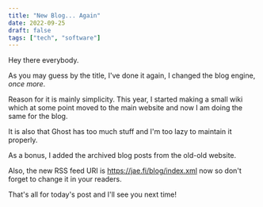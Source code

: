 ```yaml
---
title: "New Blog... Again"
date: 2022-09-25
draft: false
tags: ["tech", "software"]
---
```


Hey there everybody.

As you may guess by the title, I've done it again, I changed the blog engine, _once more_.

Reason for it is mainly simplicity. This year, I started making a small wiki which at some point moved to the main website and now I am doing the same for the blog.

It is also that Ghost has too much stuff and I'm too lazy to maintain it properly.

As a bonus, I added the archived blog posts from the old-old website.

Also, the new RSS feed URI is https://jae.fi/blog/index.xml now so don't forget to change it in your readers.

That's all for today's post and I'll see you next time!
